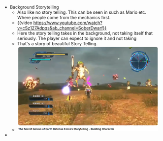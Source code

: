 - Background Storytelling
	- Also like no story telling. This can be seen in such as Mario etc. Where people come from the mechanics first.
	- {{video https://www.youtube.com/watch?v=cSz127Adpqs&ab_channel=SoberDwarf}}
	- Here the story telling takes in the background, not taking itself that seriously. The player can expect to ignore it and not taking
	- That's a story of beautiful Story Telling.
	- ![image.png](../assets/image_1712720013660_0.png)
-